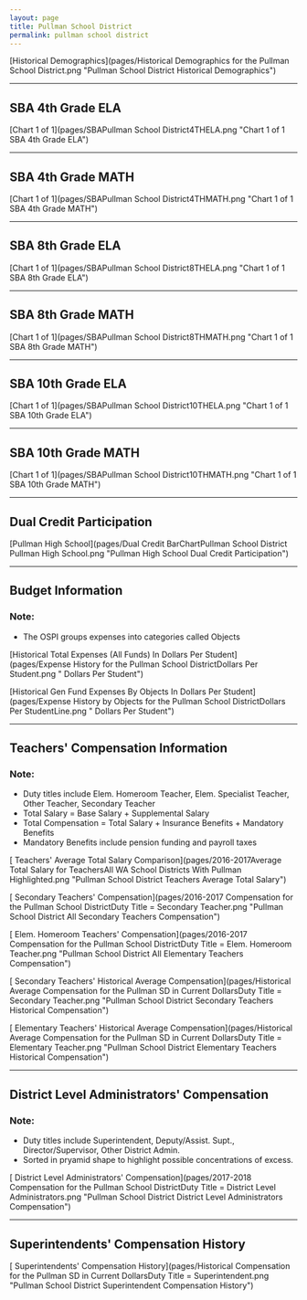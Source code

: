 ```yaml
---
layout: page
title: Pullman School District
permalink: pullman school district
---
```



[Historical Demographics](pages/Historical Demographics for the Pullman School District.png "Pullman School District Historical Demographics")

___

## SBA 4th Grade ELA

[Chart 1 of 1](pages/SBAPullman School District4THELA.png "Chart 1 of 1 SBA 4th Grade ELA")


___

## SBA 4th Grade MATH

[Chart 1 of 1](pages/SBAPullman School District4THMATH.png "Chart 1 of 1 SBA 4th Grade MATH")


___

## SBA 8th Grade ELA

[Chart 1 of 1](pages/SBAPullman School District8THELA.png "Chart 1 of 1 SBA 8th Grade ELA")


___

## SBA 8th Grade MATH

[Chart 1 of 1](pages/SBAPullman School District8THMATH.png "Chart 1 of 1 SBA 8th Grade MATH")


___

## SBA 10th Grade ELA

[Chart 1 of 1](pages/SBAPullman School District10THELA.png "Chart 1 of 1 SBA 10th Grade ELA")


___

## SBA 10th Grade MATH

[Chart 1 of 1](pages/SBAPullman School District10THMATH.png "Chart 1 of 1 SBA 10th Grade MATH")


___

## Dual Credit Participation

[Pullman High School](pages/Dual Credit BarChartPullman School District Pullman High School.png "Pullman High School Dual Credit Participation")


___

## Budget Information
### Note:
- The OSPI groups expenses into categories called Objects

[Historical Total Expenses (All Funds) In Dollars Per Student](pages/Expense History for the Pullman School DistrictDollars Per Student.png " Dollars Per Student")

[Historical Gen Fund Expenses By Objects In Dollars Per Student](pages/Expense History by Objects for the Pullman School DistrictDollars Per StudentLine.png " Dollars Per Student")


___

## Teachers' Compensation Information
### Note:
- Duty titles include Elem. Homeroom Teacher, Elem. Specialist Teacher, Other Teacher, Secondary Teacher
- Total Salary = Base Salary + Supplemental Salary
- Total Compensation = Total Salary + Insurance Benefits + Mandatory Benefits
- Mandatory Benefits include pension funding and payroll taxes

[ Teachers' Average Total Salary Comparison](pages/2016-2017Average Total Salary for TeachersAll WA School Districts With Pullman Highlighted.png "Pullman School District Teachers Average Total Salary")

[ Secondary Teachers' Compensation](pages/2016-2017 Compensation for the Pullman School DistrictDuty Title = Secondary Teacher.png "Pullman School District All Secondary Teachers Compensation")

[ Elem. Homeroom Teachers' Compensation](pages/2016-2017 Compensation for the Pullman School DistrictDuty Title = Elem. Homeroom Teacher.png "Pullman School District All Elementary Teachers Compensation")

[ Secondary Teachers' Historical Average Compensation](pages/Historical Average Compensation for the Pullman SD in Current DollarsDuty Title = Secondary Teacher.png "Pullman School District Secondary Teachers Historical Compensation")

[ Elementary Teachers' Historical Average Compensation](pages/Historical Average Compensation for the Pullman SD in Current DollarsDuty Title = Elementary Teacher.png "Pullman School District Elementary Teachers Historical Compensation")


___

## District Level Administrators' Compensation

### Note:
- Duty titles include Superintendent, Deputy/Assist. Supt., Director/Supervisor, Other District Admin.
- Sorted in pryamid shape to highlight possible concentrations of excess.

[ District Level Administrators' Compensation](pages/2017-2018 Compensation for the Pullman School DistrictDuty Title = District Level Administrators.png "Pullman School District District Level Administrators Compensation")


___

## Superintendents' Compensation History

[ Superintendents' Compensation History](pages/Historical Compensation for the Pullman SD in Current DollarsDuty Title = Superintendent.png "Pullman School District Superintendent Compensation History")

